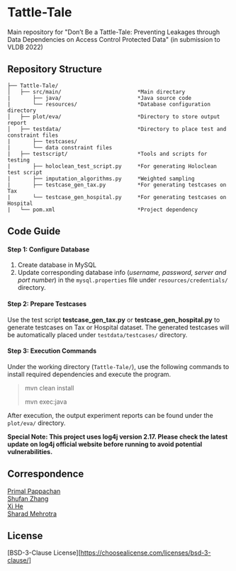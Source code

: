 # Tattle-Tale
Main repository for "Don’t Be a Tattle-Tale: Preventing Leakages through Data Dependencies on Access Control Protected Data" (in submission to VLDB 2022)

## Repository Structure

    ├── Tattle-Tale/
    │   ├── src/main/                        *Main directary
    |       ├── java/                        *Java source code
    |       └── resources/                   *Database configuration directory
    │   ├── plot/eva/                        *Directory to store output report
    │   ├── testdata/                        *Directory to place test and constraint files
    |       ├── testcases/
    |       └── data constraint files
    |   ├── testscript/                      *Tools and scripts for testing
    |       ├── holoclean_test_script.py     *For generating Holoclean test script
    |       ├── imputation_algorithms.py     *Weighted sampling
    |       ├── testcase_gen_tax.py          *For generating testcases on Tax
    |       └── testcase_gen_hospital.py     *For generating testcases on Hospital
    |   └── pom.xml                          *Project dependency

## Code Guide

#### Step 1: Configure Database

1.  Create database in MySQL
2.  Update corresponding database info (*username, password, server and port number*) in the `mysql.properties` file under `resources/credentials/` directory.

#### Step 2: Prepare Testcases

Use the test script **testcase_gen_tax.py** or **testcase_gen_hospital.py** to generate testcases on Tax or Hospital dataset. The generated testcases will be automatically placed under `testdata/testcases/` directory.

#### Step 3: Execution Commands

Under the working directory (`Tattle-Tale/`), use the following commands to install required dependencies and execute the program.

> mvn clean install
>
> mvn exec:java 

After execution, the output experiment reports can be found under the `plot/eva/` directory.



**Special Note: This project uses log4j version 2.17. Please check the latest update on log4j official website before running to avoid potential vulnerabilities.**

## Correspondence

[Primal Pappachan](primal@uci.edu) <br>[Shufan Zhang](mailto:shufan.zhang@uwaterloo.ca) <br>[Xi He](mailto:xihe@uwaterloo.ca )  <br>[Sharad Mehrotra](mailto:sharad@ics.uci.edu ) <br>

## License

[BSD-3-Clause License][https://choosealicense.com/licenses/bsd-3-clause/]

